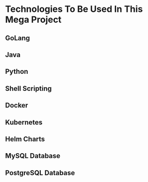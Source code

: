 # Technologies To Be Used In This Mega Project

## GoLang
## Java
## Python
## Shell Scripting
## Docker
## Kubernetes
## Helm Charts
## MySQL Database
## PostgreSQL Database
